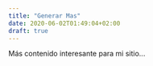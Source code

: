 ```yaml
---
title: "Generar Mas"
date: 2020-06-02T01:49:04+02:00
draft: true
---
```


Más contenido interesante para mi sitio...
